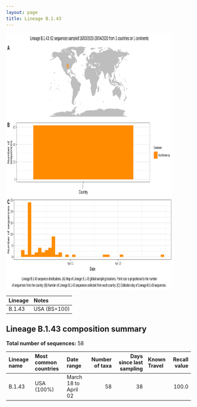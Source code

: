 ```yaml
---
layout: page
title: Lineage B.1.43
---
```




<img src="../assets/images/B.1.43.svg" alt="B.1.43 lineage summary figure" width="90%" height="700px" />


| Lineage | Notes |
|:-----|:-----|
| B.1.43 | USA (BS=100) |

<h2>Lineage B.1.43 composition summary </h2>

<strong>Total number of sequences:</strong> 58

| Lineage name | Most common countries | Date range | Number of taxa |  Days since last sampling | Known Travel | Recall value |
|:-----|:-----|:-------|-------:|-------:|:---------|--------:|
| B.1.43 | USA (100%) | March 18 to April 02 | 58 | 38 |  | 100.0 |
